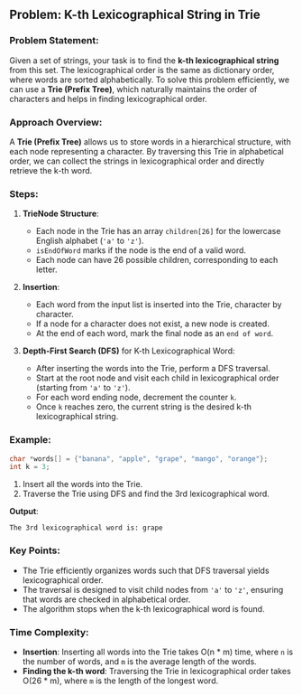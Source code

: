 ## Problem: K-th Lexicographical String in Trie

### Problem Statement:
Given a set of strings, your task is to find the **k-th lexicographical string** from this set. The lexicographical order is the same as dictionary order, where words are sorted alphabetically. To solve this problem efficiently, we can use a **Trie (Prefix Tree)**, which naturally maintains the order of characters and helps in finding lexicographical order.

### Approach Overview:
A **Trie (Prefix Tree)** allows us to store words in a hierarchical structure, with each node representing a character. By traversing this Trie in alphabetical order, we can collect the strings in lexicographical order and directly retrieve the k-th word.

### Steps:

1. **TrieNode Structure**: 
   - Each node in the Trie has an array `children[26]` for the lowercase English alphabet (`'a'` to `'z'`).
   - `isEndOfWord` marks if the node is the end of a valid word.
   - Each node can have 26 possible children, corresponding to each letter.

2. **Insertion**:
   - Each word from the input list is inserted into the Trie, character by character.
   - If a node for a character does not exist, a new node is created.
   - At the end of each word, mark the final node as an `end of word`.

3. **Depth-First Search (DFS)** for K-th Lexicographical Word:
   - After inserting the words into the Trie, perform a DFS traversal.
   - Start at the root node and visit each child in lexicographical order (starting from `'a'` to `'z'`).
   - For each word ending node, decrement the counter `k`.
   - Once `k` reaches zero, the current string is the desired k-th lexicographical string.

### Example:
```c
char *words[] = {"banana", "apple", "grape", "mango", "orange"};
int k = 3;
```

1. Insert all the words into the Trie.
2. Traverse the Trie using DFS and find the 3rd lexicographical word.

**Output**:
```
The 3rd lexicographical word is: grape
```
### Key Points:
- The Trie efficiently organizes words such that DFS traversal yields lexicographical order.
- The traversal is designed to visit child nodes from `'a'` to `'z'`, ensuring that words are checked in alphabetical order.
- The algorithm stops when the k-th lexicographical word is found.

### Time Complexity:
- **Insertion**: Inserting all words into the Trie takes O(n * m) time, where `n` is the number of words, and `m` is the average length of the words.
- **Finding the k-th word**: Traversing the Trie in lexicographical order takes O(26 * m), where `m` is the length of the longest word.